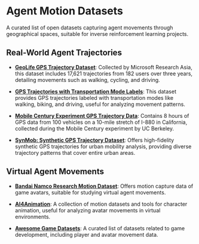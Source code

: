 # Agent Motion Datasets

A curated list of open datasets capturing agent movements through geographical spaces, suitable for inverse reinforcement learning projects.

## Real-World Agent Trajectories

- **[GeoLife GPS Trajectory Dataset](https://www.microsoft.com/en-us/research/publication/geolife-gps-trajectory-dataset-user-guide/)**: Collected by Microsoft Research Asia, this dataset includes 17,621 trajectories from 182 users over three years, detailing movements such as walking, cycling, and driving.

- **[GPS Trajectories with Transportation Mode Labels](https://www.microsoft.com/en-us/research/publication/gps-trajectories-with-transportation-mode-labels/)**: This dataset provides GPS trajectories labeled with transportation modes like walking, biking, and driving, useful for analyzing movement patterns.

- **[Mobile Century Experiment GPS Trajectory Data](https://github.com/ucbtrans/mcdata)**: Contains 8 hours of GPS data from 100 vehicles on a 10-mile stretch of I-880 in California, collected during the Mobile Century experiment by UC Berkeley.

- **[SynMob: Synthetic GPS Trajectory Dataset](https://github.com/mitll/synmob)**: Offers high-fidelity synthetic GPS trajectories for urban mobility analysis, providing diverse trajectory patterns that cover entire urban areas.

## Virtual Agent Movements

- **[Bandai Namco Research Motion Dataset](https://github.com/BandaiNamcoResearchInc/Bandai-Namco-Research-Motiondataset)**: Offers motion capture data of game avatars, suitable for studying virtual agent movements.

- **[AI4Animation](https://github.com/sebastianstarke/AI4Animation)**: A collection of motion datasets and tools for character animation, useful for analyzing avatar movements in virtual environments.

- **[Awesome Game Datasets](https://github.com/leomaurodesenv/game-datasets)**: A curated list of datasets related to game development, including player and avatar movement data.
